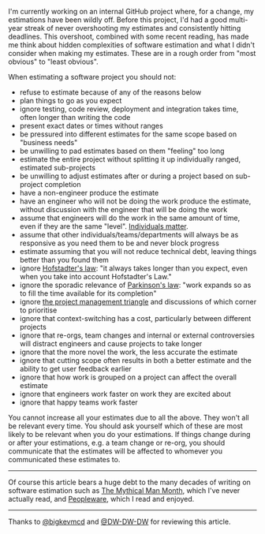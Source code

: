 I'm currently working on an internal GitHub project where, for a change, my estimations have been wildly off. Before this project, I'd had a good multi-year streak of never overshooting my estimates and consistently hitting deadlines. This overshoot, combined with some recent reading, has made me think about hidden complexities of software estimation and what I didn't consider when making my estimates. These are in a rough order from "most obvious" to "least obvious".

When estimating a software project you should not:

- refuse to estimate because of any of the reasons below
- plan things to go as you expect
- ignore testing, code review, deployment and integration takes time, often longer than writing the code
- present exact dates or times without ranges
- be pressured into different estimates for the same scope based on "business needs"
- be unwilling to pad estimates based on them "feeling" too long
- estimate the entire project without splitting it up individually ranged, estimated sub-projects
- be unwilling to adjust estimates after or during a project based on sub-project completion
- have a non-engineer produce the estimate
- have an engineer who will not be doing the work produce the estimate, without discussion with the engineer that will be doing the work
- assume that engineers will do the work in the same amount of time, even if they are the same "level". [Individuals matter](https://danluu.com/people-matter/).
- assume that other individuals/teams/departments will always be as responsive as you need them to be and never block progress
- estimate assuming that you will not reduce technical debt, leaving things better than you found them
- ignore [Hofstadter's law](https://en.wikipedia.org/wiki/Hofstadter%27s_law): "it always takes longer than you expect, even when you take into account Hofstadter's Law."
- ignore the sporadic relevance of [Parkinson's law](https://en.wikipedia.org/wiki/Parkinson%27s_law): "work expands so as to fill the time available for its completion"
- ignore [the project management triangle](https://en.wikipedia.org/wiki/Project_management_triangle) and discussions of which corner to prioritise
- ignore that context-switching has a cost, particularly between different projects
- ignore that re-orgs, team changes and internal or external controversies will distract engineers and cause projects to take longer
- ignore that the more novel the work, the less accurate the estimate
- ignore that cutting scope often results in both a better estimate and the ability to get user feedback earlier
- ignore that how work is grouped on a project can affect the overall estimate
- ignore that engineers work faster on work they are excited about
- ignore that happy teams work faster

You cannot increase all your estimates due to all the above. They won't all be relevant every time. You should ask yourself which of these are most likely to be relevant when you do your estimations. If things change during or after your estimations, e.g. a team change or re-org, you should communicate that the estimates will be affected to whomever you communicated these estimates to.

---

Of course this article bears a huge debt to the many decades of writing on software estimation such as [The Mythical Man Month](https://en.wikipedia.org/wiki/The_Mythical_Man-Month), which I've never actually read, and [Peopleware](https://en.wikipedia.org/wiki/Peopleware:_Productive_Projects_and_Teams), which I read and enjoyed.

---

Thanks to [@bigkevmcd](https://github.com/bigkevmcd) and [@DW-DW-DW](https://github.com/DW-DW-DW) for reviewing this article.
